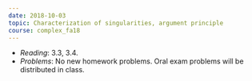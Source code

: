 ```yaml
---
date: 2018-10-03
topic: Characterization of singularities, argument principle
course: complex_fa18
---
```


- *Reading*: 3.3, 3.4.
- *Problems*: No new homework problems. Oral exam problems will be distributed in class.

